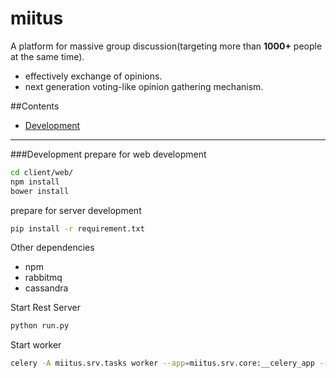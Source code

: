 miitus
=========
A platform for massive group discussion(targeting more than **1000+** people at the same time).
- effectively exchange of opinions.
- next generation voting-like opinion gathering mechanism.
 
##Contents
- [Development](https://github.com/mission-liao/miitus/edit/master/README.md#Development)

---------

###Development
prepare for web development
```bash
cd client/web/
npm install
bower install
```

prepare for server development
```bash
pip install -r requirement.txt
```

Other dependencies
- npm
- rabbitmq
- cassandra

Start Rest Server
```bash
python run.py
```

Start worker
```bash
celery -A miitus.srv.tasks worker --app=miitus.srv.core:__celery_app --loglevel=info --autoreload
```
